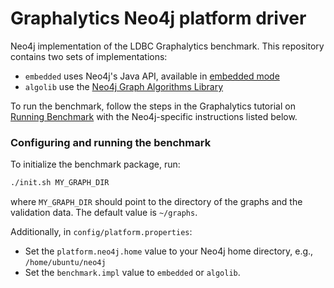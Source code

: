 # Graphalytics Neo4j platform driver

Neo4j implementation of the LDBC Graphalytics benchmark. This repository contains two sets of implementations:

* `embedded` uses Neo4j's Java API, available in [embedded mode](https://neo4j.com/docs/java-reference/current/tutorials-java-embedded/)
* `algolib` use the [Neo4j Graph Algorithms Library](https://neo4j.com/docs/graph-algorithms/current/)

To run the benchmark, follow the steps in the Graphalytics tutorial on [Running Benchmark](https://github.com/ldbc/ldbc_graphalytics/wiki/Manual%3A-Running-Benchmark) with the Neo4j-specific instructions listed below.

### Configuring and running the benchmark

To initialize the benchmark package, run:

```bash
./init.sh MY_GRAPH_DIR
```

where `MY_GRAPH_DIR` should point to the directory of the graphs and the validation data. The default value is `~/graphs`.

Additionally, in `config/platform.properties`:
* Set the `platform.neo4j.home` value to your Neo4j home directory, e.g., `/home/ubuntu/neo4j`
* Set the `benchmark.impl` value to `embedded` or `algolib`.

